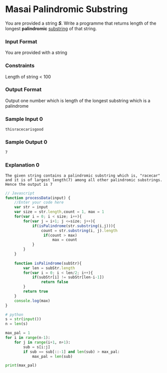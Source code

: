 # Masai Palindromic Substring

You are provided a string ***S***. Write a programme that returns length of the longest **palindromic** [substring](https://en.wikipedia.org/wiki/Substring) of that string.

### Input Format

You are provided with a string

### Constraints

Length of string < 100

### Output Format

Output one number which is length of the longest substring which is a palindrome

### Sample Input 0
```
thisracecarisgood
```
### Sample Output 0
```
7
```
### Explanation 0
```
The given string contains a palindromic substring which is, "racecar" and it is of largest length(7) among all other palindromic substrings. Hence the output is 7
```
```javascript
// Javascript
function processData(input) {
    //Enter your code here
    var str = input
    var size = str.length,count = 1, max = 1
    for(var i = 0; i < size; i++){
        for(var j = i+1; j <=size; j++){
            if(isPalindrome(str.substring(i,j))){
                count = str.substring(i, j).length
                 if(count > max)
                     max = count
            }
        }
    }
    
    function isPalindrome(subStr){
        var len = subStr.length
        for(var i = 0; i < len/2; i++){
            if(subStr[i] != subStr[len-i-1])
                return false
        }
        return true 
    }
    console.log(max)
}   
```
```python
# python
s = str(input())
n = len(s)

max_pal = 1
for i in range(n-1):
    for j in range(i+1, n+1):
        sub = s[i:j]
        if sub == sub[::-1] and len(sub) > max_pal:
            max_pal = len(sub)

print(max_pal)

```
